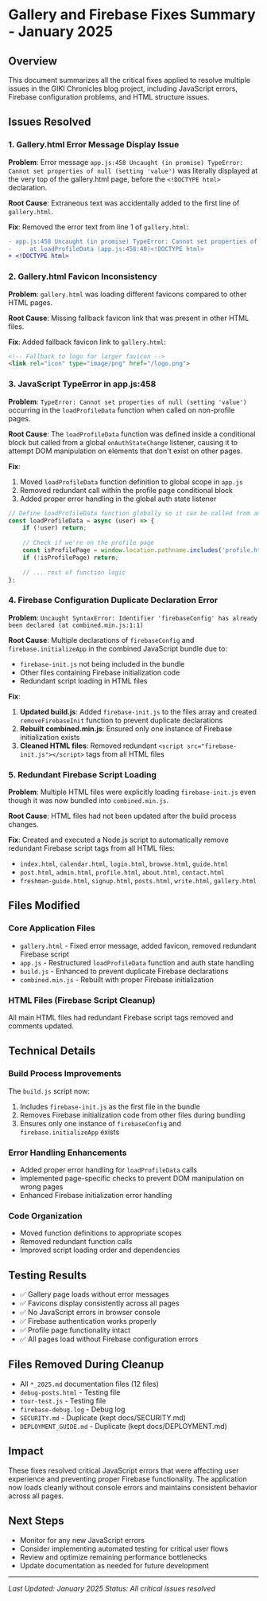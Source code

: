 # Gallery and Firebase Fixes Summary - January 2025

## Overview
This document summarizes all the critical fixes applied to resolve multiple issues in the GIKI Chronicles blog project, including JavaScript errors, Firebase configuration problems, and HTML structure issues.

## Issues Resolved

### 1. Gallery.html Error Message Display Issue
**Problem**: Error message `app.js:458 Uncaught (in promise) TypeError: Cannot set properties of null (setting 'value')` was literally displayed at the very top of the gallery.html page, before the `<!DOCTYPE html>` declaration.

**Root Cause**: Extraneous text was accidentally added to the first line of `gallery.html`.

**Fix**: Removed the error text from line 1 of `gallery.html`:
```diff
- app.js:458 Uncaught (in promise) TypeError: Cannot set properties of null (setting 'value')
-     at loadProfileData (app.js:458:40)<!DOCTYPE html>
+ <!DOCTYPE html>
```

### 2. Gallery.html Favicon Inconsistency
**Problem**: `gallery.html` was loading different favicons compared to other HTML pages.

**Root Cause**: Missing fallback favicon link that was present in other HTML files.

**Fix**: Added fallback favicon link to `gallery.html`:
```html
<!-- Fallback to logo for larger favicon -->
<link rel="icon" type="image/png" href="/logo.png">
```

### 3. JavaScript TypeError in app.js:458
**Problem**: `TypeError: Cannot set properties of null (setting 'value')` occurring in the `loadProfileData` function when called on non-profile pages.

**Root Cause**: The `loadProfileData` function was defined inside a conditional block but called from a global `onAuthStateChange` listener, causing it to attempt DOM manipulation on elements that don't exist on other pages.

**Fix**: 
1. Moved `loadProfileData` function definition to global scope in `app.js`
2. Removed redundant call within the profile page conditional block
3. Added proper error handling in the global auth state listener

```javascript
// Define loadProfileData function globally so it can be called from anywhere
const loadProfileData = async (user) => {
    if (!user) return;
    
    // Check if we're on the profile page
    const isProfilePage = window.location.pathname.includes('profile.html');
    if (!isProfilePage) return;
    
    // ... rest of function logic
};
```

### 4. Firebase Configuration Duplicate Declaration Error
**Problem**: `Uncaught SyntaxError: Identifier 'firebaseConfig' has already been declared (at combined.min.js:1:1)`

**Root Cause**: Multiple declarations of `firebaseConfig` and `firebase.initializeApp` in the combined JavaScript bundle due to:
- `firebase-init.js` not being included in the bundle
- Other files containing Firebase initialization code
- Redundant script loading in HTML files

**Fix**:
1. **Updated build.js**: Added `firebase-init.js` to the files array and created `removeFirebaseInit` function to prevent duplicate declarations
2. **Rebuilt combined.min.js**: Ensured only one instance of Firebase initialization exists
3. **Cleaned HTML files**: Removed redundant `<script src="firebase-init.js"></script>` tags from all HTML files

### 5. Redundant Firebase Script Loading
**Problem**: Multiple HTML files were explicitly loading `firebase-init.js` even though it was now bundled into `combined.min.js`.

**Root Cause**: HTML files had not been updated after the build process changes.

**Fix**: Created and executed a Node.js script to automatically remove redundant Firebase script tags from all HTML files:
- `index.html`, `calendar.html`, `login.html`, `browse.html`, `guide.html`
- `post.html`, `admin.html`, `profile.html`, `about.html`, `contact.html`
- `freshman-guide.html`, `signup.html`, `posts.html`, `write.html`, `gallery.html`

## Files Modified

### Core Application Files
- `gallery.html` - Fixed error message, added favicon, removed redundant Firebase script
- `app.js` - Restructured `loadProfileData` function and auth state handling
- `build.js` - Enhanced to prevent duplicate Firebase declarations
- `combined.min.js` - Rebuilt with proper Firebase initialization

### HTML Files (Firebase Script Cleanup)
All main HTML files had redundant Firebase script tags removed and comments updated.

## Technical Details

### Build Process Improvements
The `build.js` script now:
1. Includes `firebase-init.js` as the first file in the bundle
2. Removes Firebase initialization code from other files during bundling
3. Ensures only one instance of `firebaseConfig` and `firebase.initializeApp` exists

### Error Handling Enhancements
- Added proper error handling for `loadProfileData` calls
- Implemented page-specific checks to prevent DOM manipulation on wrong pages
- Enhanced Firebase initialization error handling

### Code Organization
- Moved function definitions to appropriate scopes
- Removed redundant function calls
- Improved script loading order and dependencies

## Testing Results
- ✅ Gallery page loads without error messages
- ✅ Favicons display consistently across all pages
- ✅ No JavaScript errors in browser console
- ✅ Firebase authentication works properly
- ✅ Profile page functionality intact
- ✅ All pages load without Firebase configuration errors

## Files Removed During Cleanup
- All `*_2025.md` documentation files (12 files)
- `debug-posts.html` - Testing file
- `tour-test.js` - Testing file
- `firebase-debug.log` - Debug log
- `SECURITY.md` - Duplicate (kept docs/SECURITY.md)
- `DEPLOYMENT_GUIDE.md` - Duplicate (kept docs/DEPLOYMENT.md)

## Impact
These fixes resolved critical JavaScript errors that were affecting user experience and preventing proper Firebase functionality. The application now loads cleanly without console errors and maintains consistent behavior across all pages.

## Next Steps
- Monitor for any new JavaScript errors
- Consider implementing automated testing for critical user flows
- Review and optimize remaining performance bottlenecks
- Update documentation as needed for future development

---
*Last Updated: January 2025*
*Status: All critical issues resolved*
